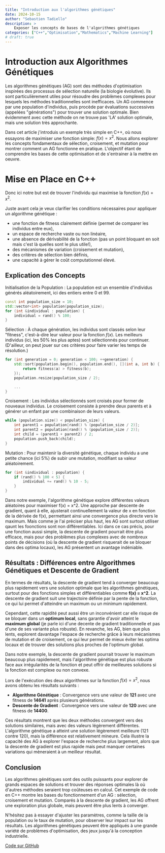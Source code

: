 ```yaml
---
title: "Introduction aux l'algorithmes génétiques"
date: 2024-10-15
author: "Sebastien Tadiello"
description: >
    Exposer les concepts de bases de l'algorithmes génétiques
categories: ["C++","Optimisation","Mathematics","Machine Learning"]
# draft: true
---
```


# Introduction aux Algorithmes Génétiques

Les algorithmes génétiques (AG) sont des méthodes d'optimisation inspirées des processus de sélection naturelle (la biologie évolutive). Ils sont particulièrement utiles pour résoudre des problèmes complexes pour lesquels les méthodes traditionnelles sont inefficaces. Un AG commence par une population d'individus, puis procède par évaluations successives (appelées "générations") pour trouver une solution optimale. Bien évidemment avec cette méthode on ne trouve pas 'LA' solution optimale, mais une solution très approchante.

Dans cet article j'introduis un exemple très simple en C++, où nous essayons de maximiser une fonction simple: $f(x) = x^2$. Nous allons explorer les concepts fondamentaux de sélection, croisement, et mutation pour montrer comment un AG fonctionne en pratique. L'objectif étant de comprendre les bases de cette optimisation et de s'entrainer à la mettre en oeuvre. 

# Mise en Place en C++

Donc ici notre but est de trouver l'individu qui maximise la fonction $f(x) = x^2$.

Juste avant cela je veux clarifier les conditions nécessaires pour appliquer un algorithme génétique : 
- une fonction de fitness clairement définie (permet de comparer les individus entre eux), 
- un espace de recherche vaste ou non linéaire, 
- une absence de dérivabilité de la fonction (pas un point bloquant en soit mais c'est là quelles sont le plus utile!), 
- des mécanismes de variation (croisement et mutation), 
- des critères de sélection bien définis,
- une capacité à gérer le coût computationnel élevé.


## Explication des Concepts

Initialisation de la Population : La population est un ensemble d'individus générés aléatoirement, ici des entiers entre 0 et 99.

```C++
const int population_size = 10;
std::vector<int> population(population_size);
for (int &individual : population) {
    individual = rand() % 100;
}
```

Sélection : À chaque génération, les individus sont classés selon leur "fitness", c'est-à-dire leur valeur pour la fonction $f(x)$. Les meilleurs individus (ici, les 50% les plus aptes) sont sélectionnés pour continuer. (D'ailleur, on peut jouer sur ces critères pour faire varier les temps de résolution.)
```C++
for (int generation = 0; generation < 100; ++generation) {
    std::sort(population.begin(), population.end(), [](int a, int b) {
        return fitness(a) > fitness(b);
    });
    population.resize(population_size / 2);

    ...
}
```

Croisement : Les individus sélectionnés sont croisés pour former de nouveaux individus. Le croisement consiste à prendre deux parents et à générer un enfant par une combinaison de leurs valeurs.
```C++	
while (population.size() < population_size) {
    int parent1 = population[rand() % (population_size / 2)];
    int parent2 = population[rand() % (population_size / 2)];
    int child = (parent1 + parent2) / 2; 
    population.push_back(child);
}
```

Mutation : Pour maintenir la diversité génétique, chaque individu a une petite chance (ici 5%) de subir une mutation, modifiant sa valeur aléatoirement.

```C++
for (int &individual : population) {
    if (rand() % 100 < 5) {
        individual += rand() % 10 - 5;
    }
}
```

Dans notre exemple, l'algorithme génétique explore différentes valeurs aléatoires pour maximiser f(x) = x^2. Une approche par descente de gradient, quant à elle, ajusterait continuellement la valeur de x en fonction de la dérivée de f(x), permettant ainsi une convergence plus directe vers le maximum. Mais comme je l'ai préciser plus haut, les AG sont surtout utiliser qaunt les foonctions sont non différentiables. Ici dans ce cas précis, pour une fonction aussi simple, la descente de gradient pourrait être plus efficace, mais pour des problèmes plus complexes avec de nombreux points de décisions (où la descente de gradient risquerait de se bloquer dans des optima locaux), les AG présentent un avantage indéniable.

## Résultats : Différences entre Algorithmes Génétiques et Descente de Gradient

En termes de résultats, la descente de gradient tend à converger beaucoup plus rapidement vers une solution optimale que les algorithmes génétiques, surtout pour des fonctions simples et différentiables comme **f(x) = x^2**. La descente de gradient suit une trajectoire définie par la pente de la fonction, ce qui lui permet d'atteindre un maximum ou un minimum rapidement.

Cependant, cette rapidité peut aussi être un inconvénient car elle risque de se bloquer dans un **optimum local**, sans garantie d'avoir atteint le **maximum global** (je parle ici d'une decente de gradient traditionnelle et pas d'une de ses variante plus robuste). En revanche, les AG, bien que plus lents, explorent davantage l'espace de recherche grâce à leurs mécanismes de mutation et de croisement, ce qui leur permet de mieux éviter les optima locaux et de trouver des solutions plus proches de l'optimum global.

Dans notre exemple, la descente de gradient pourrait trouver le maximum beaucoup plus rapidement, mais l'algorithme génétique est plus robuste face aux irrégularités de la fonction et peut offrir de meilleures solutions si la fonction est complexe ou non convexe.

Lors de l'exécution des deux algorithmes sur la fonction $f(x) = x^2$, nous avons obtenu les résultats suivants :
- **Algorithme Génétique** : Convergence vers une valeur de **121** avec une fitness de **14641** après plusieurs générations.
- **Descente de Gradient** : Convergence vers une valeur de **120** avec une fitness de **14400**.

Ces résultats montrent que les deux méthodes convergent vers des solutions similaires, mais avec des valeurs légèrement différentes. L'algorithme génétique a atteint une solution légèrement meilleure (121 contre 120), mais la différence est relativement mineure. Cela illustre la capacité des AG à explorer l'espace de recherche plus largement, alors que la descente de gradient est plus rapide mais peut manquer certaines variations qui mèneraient à un meilleur résultat.

## Conclusion

Les algorithmes génétiques sont des outils puissants pour explorer de grands espaces de solutions et trouver des réponses optimales là où d'autres méthodes seraient trop coûteuses en calcul. Cet exemple de code en C++ montre les bases du fonctionnement d'un AG : sélection, croisement et mutation. Comparés à la descente de gradient, les AG offrent une exploration plus globale, mais peuvent être plus lents à converger.

N'hésitez pas à essayer d'ajuster les paramètres, comme la taille de la population ou le taux de mutation, pour observer leur impact sur les résultats. Les algorithmes génétiques peuvent être appliqués à une grande variété de problèmes d'optimisation, des jeux jusqu'à la conception industrielle.

[Code sur GitHub](https://github.com/sebDtSci/genetic_optimization)